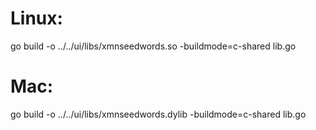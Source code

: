 # Linux:
go build -o ../../ui/libs/xmnseedwords.so -buildmode=c-shared lib.go

# Mac:
go build -o ../../ui/libs/xmnseedwords.dylib -buildmode=c-shared lib.go
